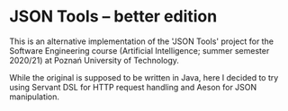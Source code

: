 # JSON Tools – better edition

This is an alternative implementation
of the 'JSON Tools' project
for the Software Engineering course
(Artificial Intelligence; summer semester 2020/21)
at Poznań University of Technology.

While the original is supposed to be written in Java,
here I decided to try using Servant DSL for HTTP request handling
and Aeson for JSON manipulation.
